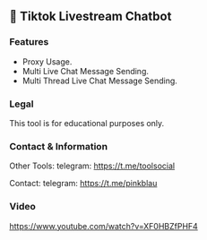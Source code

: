 ## 🔗 Tiktok Livestream Chatbot

### Features
* Proxy Usage.
* Multi Live Chat Message Sending.
* Multi Thread Live Chat Message Sending.

### Legal
This tool is for educational purposes only.

### Contact & Information
Other Tools: telegram: https://t.me/toolsocial

Contact: telegram: https://t.me/pinkblau

### Video
https://www.youtube.com/watch?v=XF0HBZfPHF4
